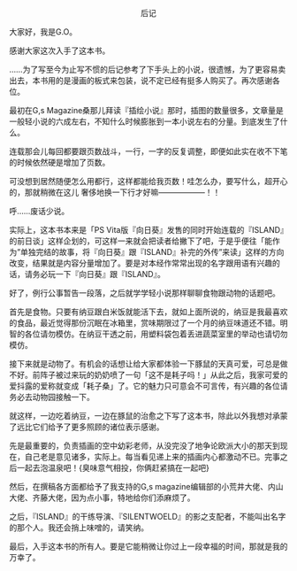 <p align="center">后记</p>

大家好，我是G.O。 

感谢大家这次入手了这本书。 

……为了写至今为止写不惯的后记参考了下手头上的小说，很遗憾，为了更容易卖出去，本书用的是漫画的板式来包装，说不定已经有挺多人购买了。再次感谢各位。 

最初在G,s Magazine桑那儿拜读『插绘小说』那时，插图的数量很多，文章量是一般轻小说的六成左右，不知什么时候膨胀到一本小说左右的分量。到底发生了什么。 

连载那会儿每回都要跟页数战斗，一行，一字的反复调整，即便如此实在收不下笔的时候依然硬是增加了页数。 

可没想到居然随便怎么用都行，这样都能给我页数！哇怎么办，要写什么，超开心的，那就稍微在这儿 奢侈地换一下行才好嘛——————！！ 

呼……废话少说。 

实际上，这本书本来是「PS Vita版『向日葵』发售的同时开始连载的『ISLAND』的前日谈」这样企划的，可这样一来就会把读者给撇下了吧，于是乎便往「能作为”单独完结的故事，将『向日葵』跟『ISLAND』补完的外传”来读」这样的方向改变，结果就是内容分量增加了。要是对本经作常常出现的名字跟用语有兴趣的话，请务必玩一下『向日葵』跟『ISLAND』。 

好了，例行公事暂告一段落，之后就学学轻小说那样聊聊食物跟动物的话题吧。 

首先是食物。只要有纳豆跟白米饭就能活下去，就如上面所说的，纳豆是我最喜欢的食品，最近觉得那份沉眠在冰箱里，赏味期限过了一个月的纳豆味道还不错。明智的各位请勿模仿。在纳豆干透之前，用塑料袋包着丢进蔬菜室里的举动也请切勿模仿。 

接下来就是动物了。有机会的话想让给大家都体验一下豚鼠的天真可爱，可总是做不好。前阵子被过来玩的奶奶喷了一句「这不是耗子吗！」从此之后，我家可爱的爱抖露的爱称就变成「耗子桑」了。它的魅力只可意会不可言传，有兴趣的各位请务必去动物园接触一下。 

就这样，一边吃着纳豆，一边在豚鼠的治愈之下写了这本书，除此以外我想对承蒙了远比它们给予了更多照顾的诸位表示感谢。 

先是最重要的，负责插画的空中幼彩老师，从没完没了地争论欧派大小的那天到现在，自己老是意见诸多，实际上。每当看见递上来的插画内心都激动不已。完事之后一起去泡温泉吧！{臭味意气相投，你俩赶紧搞在一起吧} 

然后，在撰稿各方面都给予了我支持的G,s magazine编辑部的小荒井大佬、内山大佬、齐藤大佬，因为点小事，特地给你们添麻烦了。 

之后，『ISLAND』的干练导演、『SILENTWOELD』的影之支配者，不能叫出名字的那个人。我还会捎上味噌的，请笑纳。 

最后，入手这本书的所有人。要是它能稍微让你过上一段幸福的时间，那就是我的万幸了。 

